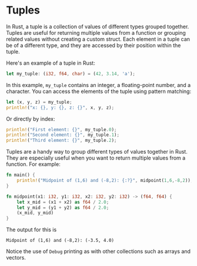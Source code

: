 # Tuples

In Rust, a tuple is a collection of values of different types grouped together. Tuples are useful for returning multiple values from a function or grouping related values without creating a custom struct. Each element in a tuple can be of a different type, and they are accessed by their position within the tuple.

Here's an example of a tuple in Rust:

```rust
let my_tuple: (i32, f64, char) = (42, 3.14, 'a');
```

In this example, `my_tuple` contains an integer, a floating-point number, and a character. You can access the elements of the tuple using pattern matching:

```rust
let (x, y, z) = my_tuple;
println!("x: {}, y: {}, z: {}", x, y, z);
```

Or directly by index:

```rust
println!("First element: {}", my_tuple.0);
println!("Second element: {}", my_tuple.1);
println!("Third element: {}", my_tuple.2);
```

Tuples are a handy way to group different types of values together in Rust.  They are especially useful when you want to return multiple values from a function.  For example:

```rust
fn main() {
	println!("Midpoint of (1,6) and (-8,2): {:?}", midpoint(1,6,-8,2));
}

fn midpoint(x1: i32, y1: i32, x2: i32, y2: i32) -> (f64, f64) {
	let x_mid = (x1 + x2) as f64 / 2.0;
	let y_mid = (y1 + y2) as f64 / 2.0;
	(x_mid, y_mid)
}
```
The output for this is
```
Midpoint of (1,6) and (-8,2): (-3.5, 4.0)
```

Notice the use of `Debug` printing as with other collections such as arrays and vectors.